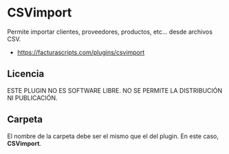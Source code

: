 # CSVimport
Permite importar clientes, proveedores, productos, etc... desde archivos CSV.
- https://facturascripts.com/plugins/csvimport

## Licencia
ESTE PLUGIN NO ES SOFTWARE LIBRE. NO SE PERMITE LA DISTRIBUCIÓN NI PUBLICACIÓN.

## Carpeta
El nombre de la carpeta debe ser el mismo que el del plugin. En este caso, **CSVimport**.
